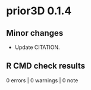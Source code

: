 # prior3D 0.1.4

## Minor changes

- Update CITATION.

## R CMD check results

0 errors \| 0 warnings \| 0 note
